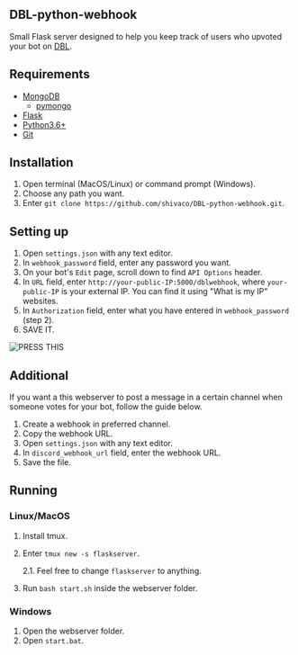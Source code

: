 ## DBL-python-webhook
Small Flask server designed to help you keep track of users who upvoted your bot on [DBL](https://discordbots.org/).

## Requirements

* [MongoDB](https://www.mongodb.com/download-center/community)
  * [pymongo](https://api.mongodb.com/python/current/installation.html)
* [Flask](https://pypi.org/project/Flask/1.0.2/)
* [Python3.6+](https://www.python.org/downloads/release/python-360/)
* [Git](https://git-scm.com/downloads)

## Installation

1. Open terminal (MacOS/Linux) or command prompt (Windows).
2. Choose any path you want.
3. Enter `git clone https://github.com/shivaco/DBL-python-webhook.git`.

## Setting up

1. Open `settings.json` with any text editor.
2. In `webhook_password` field, enter any password you want.
3. On your bot's `Edit` page, scroll down to find `API Options` header.
4. In `URL` field, enter `http://your-public-IP:5000/dblwebhook`, where `your-public-IP` is your external IP. You can find it using "What is my IP" websites.
5. In `Authorization` field, enter what you have entered in `webhook_password` (step 2).
6. SAVE IT.

![PRESS THIS](https://i.imgur.com/OS493w6.png)

## Additional

If you want a this webserver to post a message in a certain channel when someone votes for your bot, follow the guide below.

1. Create a webhook in preferred channel.
2. Copy the webhook URL.
3. Open `settings.json` with any text editor.
4. In `discord_webhook_url` field, enter the webhook URL.
5. Save the file.

## Running

### Linux/MacOS

1. Install tmux.
2. Enter `tmux new -s flaskserver`.

   2.1. Feel free to change `flaskserver` to anything.
3. Run `bash start.sh` inside the webserver folder.

### Windows

1. Open the webserver folder.
2. Open `start.bat`.